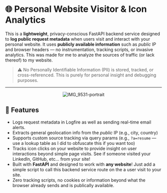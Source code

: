 # 🌐 Personal Website Visitor & Icon Analytics

This is a **lightweight**, privacy-conscious FastAPI backend service designed to **log public request metadata** when users visit and interact with your personal website. It uses **publicly available information** such as *public* IP and browser headers — no instrumentation, tracking scripts, or invasive analytics.
This was made for me to analyze the sources of traffic (or lack thereof) to my website.

> ⚠️ No Personally Identifiable Information (PII) is stored, tracked, or cross-referenced. This is purely for personal insight and debugging purposes.

---
<p align="center">
  <img src="https://github.com/user-attachments/assets/f654ce3f-72cb-468b-9d66-c930bbb93ca1" alt="IMG_9531-portrait" />
</p>


## 🔧 Features

- Logs request metadata in Logfire as well as sending real-time email alerts. 
- Extracts general geolocation info from the *public* IP (e.g., city, country)
- Supports custom source tracking via query params (e.g., `?a=resume` — use a lookup table as I did to obfuscate this if you want too)
- Tracks icon clicks on your website to provide insight on user interactions beyond simple page visits. See if someone visited your LinkedIn, GitHub, etc... from your site!
- Built with **FastAPI** and designed to work with **any website**! Just add a simple script to call this backend service route on the a user visit to your site. 
- Zero tracking scripts, no cookies or information beyond what the browser already sends and is publically available. 
